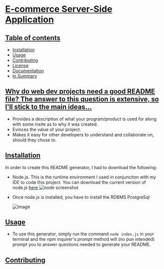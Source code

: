 # <ins>E-commerce Server-Side Application</ins>

## <ins>Table of contents</ins>
- [Installation](#Installation)
- [Usage](#Usage)
- [Contributing](#Contributing)
- [License](#License)
- [Documentation](#Documentation)
- [In Summary](#In-Summary)

  
## <ins>Why do web dev projects need a good README file? The answer to this question is extensive, so I'll stick to the main ideas...</ins>
- Provides a description of what your program/product is used for along with some insite as to why it was created.
- Evinces the value of your project.
- Makes it easy for other developers to understand and collaborate on, should they chose to.

## <ins>Installation</ins>
In order to create this README generator, I had to download the following:
- Node.js. This is the runtime environment I used in conjunciton with my IDE to code this project. You can download the current version of node.js [here](https://nodejs.org/en)
  ![node screenshot](https://github.com/user-attachments/assets/77cd0435-19f8-4444-8ed1-0f27b24bfc03)
- Once node.js is installed, you have to install the RDBMS PostgreSql

  ![image](https://github.com/user-attachments/assets/c929ca31-8ea6-42a8-9093-07f0766e76ac)

## <ins>Usage</ins>
 - To use this generator, simply run the command `node index.js` in your terminal and the npm inquirer's *prompt* method will (no pun intended) prompt you to answer questions needed to generate your README.

## <ins>Contributing</ins>
